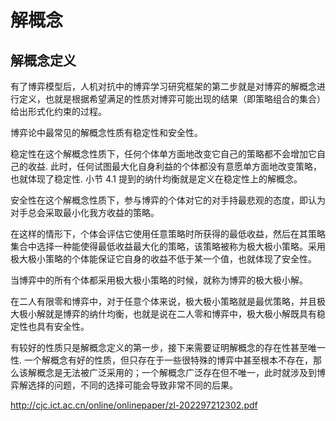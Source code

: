 

<!--
 * @version:
 * @Author:  StevenJokess（蔡舒起） https://github.com/StevenJokess
 * @Date: 2023-06-07 14:41:58
 * @LastEditors:  StevenJokess（蔡舒起） https://github.com/StevenJokess
 * @LastEditTime: 2023-06-07 14:44:15
 * @Description:
 * @Help me: make friends by a867907127@gmail.com and help me get some “foreign” things or service I need in life; 如有帮助，请赞助，失业3年了。![支付宝收款码](https://github.com/StevenJokess/d2rl/blob/master/img/%E6%94%B6.jpg)
 * @TODO::
 * @Reference:
-->
# 解概念

## 解概念定义

有了博弈模型后，人机对抗中的博弈学习研究框架的第二步就是对博弈的解概念进行定义，也就是根据希望满足的性质对博弈可能出现的结果（即策略组合的集合）给出形式化约束的过程。

博弈论中最常见的解概念性质有稳定性和安全性。

稳定性在这个解概念性质下，任何个体单方面地改变它自己的策略都不会增加它自己的收益.  此时，任何试图最大化自身利益的个体都没有意愿单方面地改变策略，也就体现了稳定性.  小节 4.1 提到的纳什均衡就是定义在稳定性上的解概念。

安全性在这个解概念性质下，参与博弈的个体对它的对手持最悲观的态度，即认为对手总会采取最小化我方收益的策略。

在这样的情形下，个体会评估它使用任意策略时所获得的最低收益，然后在其策略集合中选择一种能使得最低收益最大化的策略，该策略被称为极大极小策略。采用极大极小策略的个体能保证它自身的收益不低于某一个值，也就体现了安全性。

当博弈中的所有个体都采用极大极小策略的时候，就称为博弈的极大极小解。

在二人有限零和博弈中，对于任意个体来说，极大极小策略就是最优策略，并且极大极小解就是博弈的纳什均衡，也就是说在二人零和博弈中，极大极小解既具有稳定性也具有安全性。

有较好的性质只是解概念定义的第一步，接下来需要证明解概念的存在性甚至唯一性.  一个解概念有好的性质，但只存在于一些很特殊的博弈中甚至根本不存在，那么该解概念是无法被广泛采用的；一个解概念广泛存在但不唯一，此时就涉及到博弈解选择的问题，不同的选择可能会导致非常不同的后果。

http://cjc.ict.ac.cn/online/onlinepaper/zl-202297212302.pdf
